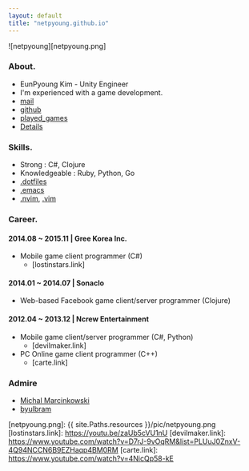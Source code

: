 ```yaml
---
layout: default
title: "netpyoung.github.io"
---
```


![netpyoung][netpyoung.png]

### About.
* EunPyoung Kim - Unity Engineer
* I'm experienced with a game development.
* <i class="fa fa-envelope-o"></i>[mail](mailto:netpyoung@gmail.com)
* <i class="fa fa-github"></i>[github](http://github.com/netpyoung)
* [played_games](/resume/played_games.md)
* [Details](/resume/resume_japan)


### Skills.
* Strong : C#, Clojure
* Knowledgeable : Ruby, Python, Go
* [.dotfiles](https://github.com/netpyoung/netpyoung.dotfiles)
* [.emacs](https://github.com/netpyoung/netpyoung.emacs.d)
* [.nvim](https://github.com/netpyoung/netpyoung.nvim), [.vim](https://github.com/netpyoung/netpyoung.vim)


### Career.

#### 2014.08 ~ 2015.11 | Gree Korea Inc.
* Mobile game client programmer (C#)
  - [lostinstars.link]

#### 2014.01 ~ 2014.07 | Sonaclo
* Web-based Facebook game client/server programmer (Clojure)

#### 2012.04 ~ 2013.12 | Ncrew Entertainment
* Mobile game client/server programmer (C#, Python)
  - [devilmaker.link]
* PC Online game client programmer (C++)
  - [carte.link]

### Admire
* [Michal Marcinkowski](https://mm.soldat.pl/)
* [byulbram](http://blog.naver.com/byulbram)


[netpyoung.png]: {{ site.Paths.resources }}/pic/netpyoung.png
[lostinstars.link]: https://youtu.be/zaUb5cVU1nU
[devilmaker.link]: https://www.youtube.com/watch?v=D7rJ-9vOqRM&list=PLUuJ0ZnxV-4Q94NCCN6B9EZHaqp4BM0RM
[carte.link]: https://www.youtube.com/watch?v=4NicQp58-kE

